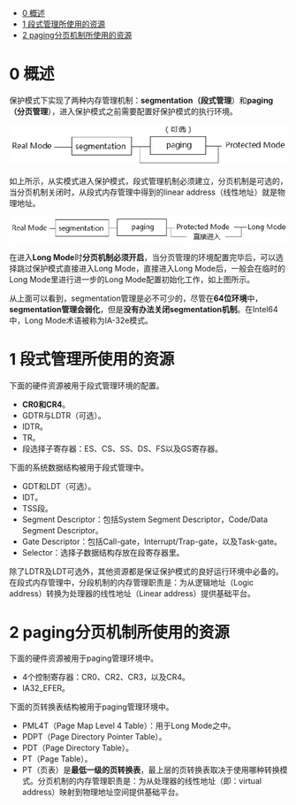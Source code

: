 
<!-- @import "[TOC]" {cmd="toc" depthFrom=1 depthTo=6 orderedList=false} -->

<!-- code_chunk_output -->

* [0 概述](#0-概述)
* [1 段式管理所使用的资源](#1-段式管理所使用的资源)
* [2 paging分页机制所使用的资源](#2-paging分页机制所使用的资源)

<!-- /code_chunk_output -->

# 0 概述

保护模式下实现了两种内存管理机制：**segmentation（段式管理**）和**paging（分页管理**），进入保护模式之前需要配置好保护模式的执行环境。

![config](./images/1.png)

如上所示，从实模式进入保护模式，段式管理机制必须建立，分页机制是可选的，当分页机制关闭时，从段式内存管理中得到的linear address（线性地址）就是物理地址。

![config](./images/2.png)

在进入**Long Mode**时**分页机制必须开启**，当分页管理的环境配置完毕后，可以选择跳过保护模式直接进入Long Mode，直接进入Long Mode后，一般会在临时的Long Mode里进行进一步的Long Mode配置初始化工作，如上图所示。

从上面可以看到，segmentation管理是必不可少的，尽管在**64位环境**中，**segmentation管理会弱化**，但是**没有办法关闭segmentation机制**。在Intel64中，Long Mode术语被称为IA\-32e模式。

# 1 段式管理所使用的资源

下面的硬件资源被用于段式管理环境的配置。

- **CR0和CR4**。
- GDTR与LDTR（可选）。
- IDTR。
- TR。
- 段选择子寄存器：ES、CS、SS、DS、FS以及GS寄存器。

下面的系统数据结构被用于段式管理中。

- GDT和LDT（可选）。
- IDT。
- TSS段。
- Segment Descriptor：包括System Segment Descriptor，Code/Data Segment Descriptor。
- Gate Descriptor：包括Call-gate，Interrupt/Trap-gate，以及Task-gate。
- Selector：选择子数据结构存放在段寄存器里。

除了LDTR及LDT可选外，其他资源都是保证保护模式的良好运行环境中必备的。在段式内存管理中，分段机制的内存管理职责是：为从逻辑地址（Logic address）转换为处理器的线性地址（Linear address）提供基础平台。

# 2 paging分页机制所使用的资源

下面的硬件资源被用于paging管理环境中。

- 4个控制寄存器：CR0、CR2、CR3，以及CR4。
- IA32_EFER。

下面的页转换表结构被用于paging管理环境中。

- PML4T（Page Map Level 4 Table）：用于Long Mode之中。
- PDPT（Page Directory Pointer Table）。
- PDT（Page Directory Table）。
- PT（Page Table）。
- PT（页表）是**最低一级的页转换表**，最上层的页转换表取决于使用哪种转换模式。分页机制的内存管理职责是：为从处理器的线性地址（即：virtual address）映射到物理地址空间提供基础平台。